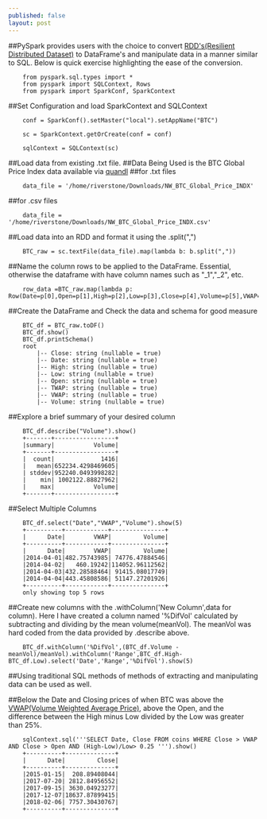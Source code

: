 ```yaml
---
published: false
layout: post
---
```


##PySpark provides users with the choice to convert [RDD's(Resilient Distributed Dataset)](https://spark.apache.org/docs/0.6.1/api/core/spark/RDD.html) to DataFrame's and manipulate data in a manner similar to SQL. Below is quick exercise highlighting the ease of the conversion.

```Py
	from pyspark.sql.types import *
	from pyspark import SQLContext, Rows
	from pyspark import SparkConf, SparkContext
```

##Set Configuration and load SparkContext and SQLContext  

```Py
	conf = SparkConf().setMaster("local").setAppName("BTC")

	sc = SparkContext.getOrCreate(conf = conf)

	sqlContext = SQLContext(sc)
```

##Load data from existing .txt file.
##Data Being Used is the BTC Global Price Index data available via [quandl](https://www.quandl.com/search?query=)
##for .txt files

```Py 
	data_file = '/home/riverstone/Downloads/NW_BTC_Global_Price_INDX'
```
##for .csv files

```Py 
	data_file = '/home/riverstone/Downloads/NW_BTC_Global_Price_INDX.csv'
```
##Load data into an RDD and format it using the .split(",") 

```Py
	BTC_raw = sc.textFile(data_file).map(lambda b: b.split(","))
```
##Name the column rows to be applied to the DataFrame. Essential, otherwise the dataframe with have column names such as "_1","_2", etc.

```Py	
	row_data =BTC_raw.map(lambda p: Row(Date=p[0],Open=p[1],High=p[2],Low=p[3],Close=p[4],Volume=p[5],VWAP=p[6],TWAP=p[7]))
```

##Create the DataFrame and Check the data and schema for good measure

```Py
	BTC_df = BTC_raw.toDF()
	BTC_df.show()
	BTC_df.printSchema()
	root
 		|-- Close: string (nullable = true)
 		|-- Date: string (nullable = true)
 		|-- High: string (nullable = true)
 		|-- Low: string (nullable = true)
 		|-- Open: string (nullable = true)
 		|-- TWAP: string (nullable = true)
 		|-- VWAP: string (nullable = true)
 		|-- Volume: string (nullable = true)
```

##Explore a brief summary of your desired column

```Py
	BTC_df.describe("Volume").show()
	+-------+-----------------+
	|summary|           Volume|
	+-------+-----------------+
	|  count|             1416|
	|   mean|652234.4298469605|
	| stddev|952240.0493998282|
	|    min| 1002122.88827962|
	|    max|           Volume|
	+-------+-----------------+
```
##Select Multiple Columns

```Py
	BTC_df.select("Date","VWAP","Volume").show(5)
	+----------+------------+---------------+
	|      Date|        VWAP|         Volume|
	+----------+------------+---------------+
	|      Date|        VWAP|         Volume|
	|2014-04-01|482.75743985| 74776.47884546|
	|2014-04-02|   460.19242|114052.96112562|
	|2014-04-03|432.28588464| 91415.08017749|
	|2014-04-04|443.45808586| 51147.27201926|
	+----------+------------+---------------+
	only showing top 5 rows
```
##Create new columns with the .withColumn('New Column',data for column). Here I have created a column named '%DifVol' calculated by subtracting and dividing by the mean volume(meanVol). The meanVol was hard coded from the data provided by .describe above.

```Py
	BTC_df.withColumn('%DifVol',(BTC_df.Volume - meanVol)/meanVol).withColumn('Range',BTC_df.High-BTC_df.Low).select('Date','Range','%DifVol').show(5)
```
##Using traditional SQL methods of methods of extracting and manipulating data can be used as well.

##Below the Date and Closing prices of when BTC was above the [VWAP(Volume Weighted Average Price)](https://en.wikipedia.org/wiki/Volume-weighted_average_price), above the Open, and the difference between the High minus Low divided by the Low was greater than 25%.

```Py
	sqlContext.sql('''SELECT Date, Close FROM coins WHERE Close > VWAP AND Close > Open AND (High-Low)/Low> 0.25 ''').show()
	+----------+--------------+
	|      Date|         Close|
	+----------+--------------+
	|2015-01-15|  208.89408044|
	|2017-07-20| 2812.84956552|
	|2017-09-15| 3630.04923277|
	|2017-12-07|18637.87899415|
	|2018-02-06| 7757.30430767|
	+----------+--------------+
```
